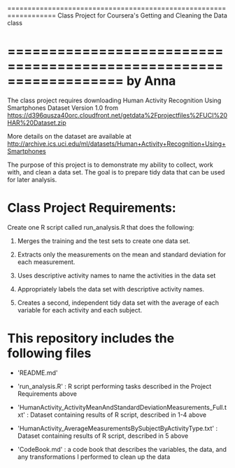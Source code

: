 ==================================================================
Class Project for Coursera's Getting and Cleaning the Data class


==================================================================
by Anna
==================================================================

The class project requires downloading Human Activity Recognition Using Smartphones Dataset Version 1.0 from https://d396qusza40orc.cloudfront.net/getdata%2Fprojectfiles%2FUCI%20HAR%20Dataset.zip 

More details on the dataset are available at http://archive.ics.uci.edu/ml/datasets/Human+Activity+Recognition+Using+Smartphones 


The purpose of this project is to demonstrate my ability to collect, work with, and clean a data set. The goal is to prepare tidy data that can be used for later analysis.



Class Project Requirements:
===========================
Create one R script called run_analysis.R that does the following: 

1. Merges the training and the test sets to create one data set.

2. Extracts only the measurements on the mean and standard deviation for each measurement. 

3. Uses descriptive activity names to name the activities in the data set

4. Appropriately labels the data set with descriptive activity names. 

5. Creates a second, independent tidy data set with the average of each variable for each activity and each subject. 


This repository includes the following files
============================================

- 'README.md'

- 'run_analysis.R' : R script performing tasks described in the Project Requirements above

- 'HumanActivity_ActivityMeanAndStandardDeviationMeasurements_Full.txt' : Dataset containing results of R script, described in 1-4 above

- 'HumanActivity_AverageMeasurementsBySubjectByActivityType.txt' : Dataset containing results of R script, described in 5 above

- 'CodeBook.md' : a code book that describes the variables, the data, and any transformations I performed to clean up the data 
